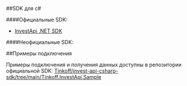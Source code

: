 ##SDK для c#

####Официальные SDK: 
* [InvestApi .NET SDK](https://github.com/Tinkoff/invest-api-csharp-sdk)

####Неофициальные SDK:

##Примеры подключения

Примеры подключения и получения данных доступны в репозитории официальной SDK:
[Tinkoff/invest-api-csharp-sdk/tree/main/Tinkoff.InvestApi.Sample](https://github.com/Tinkoff/invest-api-csharp-sdk/tree/main/Tinkoff.InvestApi.Sample)


